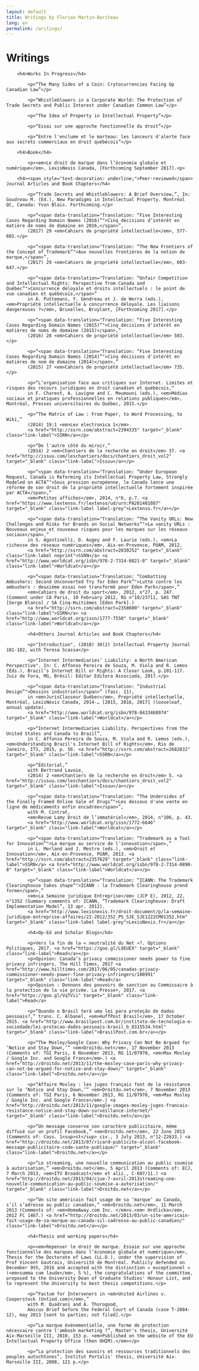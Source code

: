 ```yaml
---
layout: default
title: Writings by Florian Martin-Bariteau
lang: en
permalink: /writings/
---
```


<div class="post">
	<h1 class="pageTitle">Writings</h1>


		<h4>Works In Progress</h4>

			<p>“The Many Sides of a Coin: Crytocurrencies Facing Up Canadian Law”</p>

			<p>“Whistleblowers in a Corporate World: The Protection of Trade Secrets and Public Interest under Canadian Common Law”</p>

			<p>“The Idea of Property in Intellectual Property”</p>

			<p>“Essai sur une approche fonctionnelle du droit”</p>

			<p>“Entre l'enclume et le marteau: les lanceurs d'alerte face aux secrets commerciaux en droit québécois”</p>

		<h4>Book</h4>

			<p><em>Le droit de marque dans l’économie globale et numérique</em>, LexisNexis Canada, [Forthcoming September 2017].<p>

		<h4><span style="text-decoration: underline;">Peer-reviewed</span> Journal Articles and Book Chapters</h4>

			<p>“Trade Secrets and Whistleblowers: A Brief Overview,”, In: Goudreau M. (Ed.), New Paradigms in Intellectual Property. Montréal QC, Canada: Yvon Blais. Forthcoming.</p>

			<p>“<span data-translation="Translation: “Five Interesting Cases Regarding Domain Names (2016)”">Cinq décisions d’intérêt en matière de noms de domaine en 2016,</span>”,
			(2017) 29 <em>Cahiers de propriété intellectuelle</em>, 577-601.</p>

			<p>“<span data-translation="Translation: “The New Frontiers of the Concept of Trademark”">Aux nouvelles frontières de la notion de marque,</span>”,
			(2017) 29 <em>Cahiers de propriété intellectuelle</em>, 603-647.</p>

			<p>“<span data-translation="Translation: “Unfair Competition and Intellectual Rights: Perspective from Canada and Québec”">Concurrence déloyale et droits intellectuels : le point de vue canadien et québécois,</span>”
			in A. Puttemans, Y. Gendreau et J. de Werra (eds.), <em>Propriété intellectuelle & concurrence déloyale. Les liaisons dangereuses ?</em>, Bruxelles, Bruylant, [Forthcoming 2017].</p>

			<p>“<span data-translation="Translation: “Five Interesting Cases Regarding Domain Names (2015)”">Cinq décisions d'intérêt en matières de noms de domaine (2015)</span>,”
			(2016) 28 <em>Cahiers de propriété intellectuelle</em> 503.</p>

			<p>“<span data-translation="Translation: “Five Interesting Cases Regarding Domain Names (2014)”">Cinq décisions d'intérêt en matières de nom de domaine (2014)</span>,”
			(2015) 27 <em>Cahiers de propriété intellectuelle</em> 735.</p>

			<p>“L’organisation face aux critiques sur Internet. Limites et risques des recours juridiques en droit canadien et québécois,”
			in F. Charest, A. Lavigne and C. Moumouni (eds.), <em>Médias sociaux et pratiques professionnelles en relations publiques</em>, Montréal, Presses universitaires du Québec, 2015.</p>

			<p>“The Matrix of Law : From Paper, to Word Processing, to Wiki,”
			(2014) 19:1 <em>Lex electronica 1</em>.
			<a href="http://ssrn.com/abstract=2394335" target="_blank" class="link-label">SSRN</a></p>

			<p>“De l'autre côté du miroir,”
			(2014) 2 <em>Chantiers de la recherche en droit</em> 37. <a href="http://issuu.com/leschantiers/docs/chantiers_droit_vol2" target="_blank" class="link-label">Issuu</a></p>

			<p>“<span data-translation="Translation: “Under European Request, Canada is Reforming its Intellectual Property Law, Strongly Modeled on ACTA”">Sous pression européenne, le Canada lance une réforme de son droit de la propriété intellectuelle fortement inspirée par ACTA</span>,”
			<em>Petites affiches</em>, 2014, n°6, p.7. <a href="https://www.lextenso.fr/lextenso/ud/urn:PA201401087" target="_blank" class="link-label label-grey">Lextenso.fr</a></p>

			<p>“<span data-translation="Translation: “The Vanity URLs: New Challenges and Risks for Brands on Social Networks”">La vanity URLs : Nouveaux enjeux et nouveaux risques pour les marques sur les réseaux sociaux</span>,”
			in S. Agostinelli, D. Augey and F. Laurie (eds.), <em>La richesse des réseaux numériques</em>, Aix-en-Provence, PUAM, 2012.
			<a href="http://ssrn.com/abstract=2030252" target="_blank" class="link-label noprint">SSRN</a> <a href="http://www.worldcat.org/isbn/978-2-7314-0821-8" target="_blank" class="link-label">Worldcat</a></p>

			<p>“<span data-translation="Translation: “Combatting Ambushers: Second Unconverted Try for Eden Park”">Lutte contre les ambushers : deuxième essai non transformé pour Eden Park</span>,”
			<em>Cahiers de droit du sport</em>, 2012, n°27, p. 247. (Comment under CA Paris, 10 February 2012, RG n°10/23711, SAS TNT [Serge Blanco] / SA Cinq‐Huitièmes [Eden Park].)
			<a href="http://ssrn.com/abstract=2358600" target="_blank" class="link-label">SSRN</a> <a href="http://www.worldcat.org/issn/1777-7550" target="_blank" class="link-label">Worldcat</a></p>

			<h4>Others Journal Articles and Book Chapters</h4>

			<p>"Introduction", (2018) 30(2) Intellectual Property Journal 181-182, with Teresa Scassa</p>

			<p>"Internet Intermediaries’ Liability: a North American Perspective". In: C. Affonso Pereira de Souza, M. Viola and R. Lemos (Eds.), Brazil’s Internet Bill or Rights: A Closer Look, p.101-117. Juiz de Fora, MG, Brésil: Editar Editora Associada, 2017.</p>

			<p>“<span data-translation="Translation: “Industrial Design”">Dessins industriels</span>” (fasc. 11),
			in <em>JurisClasseur Québec</em>, Propriété intellectuelle, Montréal, LexisNexis Canada, 2014-… [2015, 2016, 2017] (looseleaf, annual update).
			<a href="http://www.worldcat.org/isbn/978-0433468974" target="_blank" class="link-label">Worldcat</a></p>

			<p>“Internet Intermediaries Liability. Perspectives from the United States and Canada to Brazil”,
			in C. Affonso Pereira de Souza, M. Viola and R. Lemos (eds.), <em>Understanding Brazil's Internet Bill of Rights</em>, Rio de Janeiro, ITS, 2015, p. 56. <a href="http://ssrn.com/abstract=2682832" target="_blank" class="link-label">SSRN</a></p>

			<p>“Éditorial,”
			with Bertrand Lavoie,
			(2014) 2 <em>Chantiers de la recherche en droit</em> 5. <a href="http://issuu.com/leschantiers/docs/chantiers_droit_vol2" target="_blank" class="link-label">Issuu</a></p>

			<p>“<span data-translation="Translation: “The Undersides of the Finally Framed Online Sale of Drugs”">Les dessous d'une vente en ligne de médicaments enfin encadrée</span>”,
			with M. Cintrat,
			<em>Revue Lamy Droit de l’immatériel</em>, 2014, n°106, p. 43.
			<a href="http://www.worldcat.org/issn/1772-6646" target="_blank" class="link-label">Worldcat</a></p>

			<p>“<span data-translation="Translation: “Trademark as a Tool for Innovation”">La marque au service de l'innovation</span>,”
			in L. Merland and J. Mestre (eds.), <em>Droit et Innovation</em>, Aix-en-Provence, PUAM, 2013. <a href="http://ssrn.com/abstract=2357629" target="_blank" class="link-label">SSRN</a> <a href="http://www.worldcat.org/isbn/978-2-7314-0898-8" target="_blank" class="link-label">Worldcat</a></p>

			<p>“<span data-translation="Translation: “ICANN: The Trademark Clearinghouse takes shape”">ICANN : la Trademark Clearinghouse prend forme</span>,”
			<em>La Semaine juridique Entreprise</em> (JCP E), 2012, 22, n°1352 (Summary comments of: ICANN, “Trademark Clearinghouse: Draft Implementation Model”, 13 apr. 2012).
			<a href="http://www.lexisnexis.fr/droit-document/p/la-semaine-juridique-entreprise-affaires/22-2012/352_PS_SJE_SJE1222CM01352.htm" target="_blank" class="link-label label-grey">LexisNexis.fr</a></p>

			<h4>Op-Ed and Scholar Blogs</h4>

			<p>Vers la fin de la « neutralité du Net »?. Options Politiques, 2017. <a href="https://goo.gl/L9EUEX" target="_blank" class="link-label">Read</a></p>
			<p>Opinion: Canada’s privacy commissioner needs power to fine privacy infringers. The Hill Times, 2017 <a href="http://www.hilltimes.com/2017/06/05/canadas-privacy-commissioner-needs-power-fine-privacy-infringers/108991" target="_blank" class="link-label">Read</a>
			<p>Opinion : Donnons des pouvoirs de sanction au Commissaire à la protection de la vie privée. La Presse+, 2017. <a href="https://goo.gl/VqTVii" target="_blank" class="link-label">Read</a>

			<p>“Quando o Brasil terá uma lei para proteção de dados pessoais?,” trans. C. Albanel, <em>HuffPost Brasil</em>, 17 October 2015. <a href="http://www.brasilpost.com.br/instituto-de-tecnologia-e-sociedade/lei-protecao-dados-pessoais-brasil_b_8315534.html" target="_blank" class="link-label">BrasilPost.com.br</a></p>

			<p>“The Mosley/Google Case: Why Privacy Can Not Be Argued for ‘Notice and Stay Down,’” <em>Droitdu.net</em>, 17 November 2013 (Comments of: TGI Paris, 6 November 2013, RG 11/07970, <em>Max Mosley / Google Inc. and Google France</em>.) <a href="http://droitdu.net/2013/11/the-mosley-case-paris-why-privacy-can-not-be-argued-for-notice-and-stay-down/" target="_blank" class="link-label">Droitdu.net</a></p>

			<p>“Affaire Mosley : les juges français font de la résistance sur le ‘Notice and Stay Down,’” <em>Droitdu.net</em>, 7 November 2013 (Comments of: TGI Paris, 6 November 2013, RG 11/07970, <em>Max Mosley / Google Inc. and Google France</em>.) <a href="http://droitdu.net/2013/11/google-images-mosley-juges-francais-resistance-notice-and-stay-down-surveillance-internet/" target="_blank" class="link-label">Droitdu.net</a></p>

			<p>“Un message conserve son caractère publicitaire, même diffusé sur un profil Facebook,” <em>Droitdu.net</em>, 22 June 2013 (Comments of: Cass. 1<sup>st</sup> civ., 3 July 2013, n°12-22633.) <a href="http://droitdu.net/2013/07/ricard-publicite-alcool-facebook-message-publicitaire-code-sante-publique/" target="_blank" class="link-label">Droitdu.net</a></p>

			<p>“Le streaming, une nouvelle communication au public soumise à autorisation,” <em>Droitdu.net</em>, 5 April 2013 (Comments of: ECJ, 7 March 2013, <em>ITV Broadcast</em> et alii., C‑607/11.) <a href="http://droitdu.net/2013/04/cjue-7-avril-2013streaming-une-nouvelle-communication-au-public-soumise-a-autorisation/" target="_blank" class="link-label">Droitdu.net</a></p>

			<p>“Un site américain fait usage de sa ‘marque’ au Canada, s’il s’adresse au public canadien,” <em>Droitdu.net</em>, 11 March 2013 (Comments of: <em>HomeAway.com Inc. </em>v.<em> Hrdlicka</em>, 2012 FC 1467.) <a href="http://droitdu.net/2013/03/un-site-americain-fait-usage-de-sa-marque-au-canada-sil-sadresse-au-public-canadien/" class="link-label">Droitdu.net</a></p>

			<h4>Thesis and working papers</h4>

			<p><em>Repenser le droit de marque. Essaie sur une approche fonctionnelle des marques dans l’économie globale et numérique</em>, Thesis for the Doctorate of Laws (LL.D.), under the supervision of Prof Vincent Gautrais, Université de Montréal. Publicly defended on December 9th, 2016 and accepted with the distinction « exceptionnel » (<em>summa cum laude</em>, 5 %), the congratulations of the committee, proposed to the University Dean of Graduate Studies' Honour List, and to represent the University to best thesis competitions.</p>

			<p>“Factum for Interveners in <em>United Airlines v. Cooperstock (Untied.com)</em>,”
			with M. Quadrani and A. Thorogood,
			Amicus Brief before the Federal Court of Canada (case T-2084-12), may 2013 [sent to parties; not filed].</p>

			<p>“La marque événementielle, une forme de protection nécessaire contre l'ambush marketing ?”, Master's thesis, Université Aix-Marseille III, 2010, 153 p. <em>Published on the website of the EU Intellectual Property Office (then OHIM).</em></p>

			<p>“La protection des savoirs et ressources traditionnels des peuples autochtones”, Institut Portalis' thesis, Université Aix-Marseille III, 2008, 121 p.</p>

</div>
